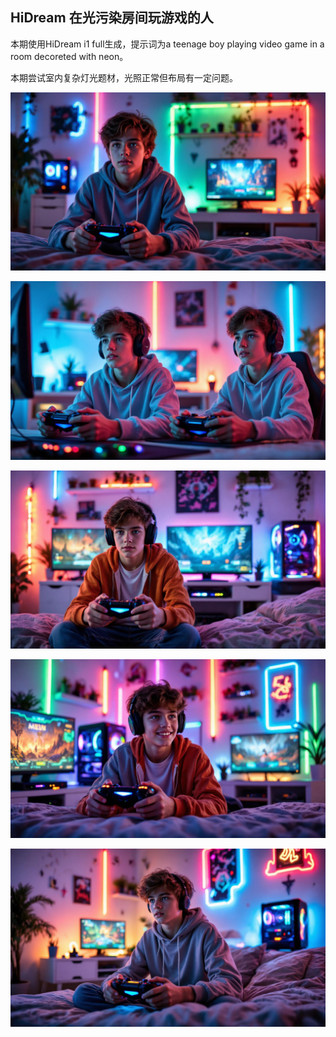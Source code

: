 ## HiDream 在光污染房间玩游戏的人

本期使用HiDream i1 full生成，提示词为a teenage boy playing video game in a room decoreted with neon。

本期尝试室内复杂灯光题材，光照正常但布局有一定问题。

![ComfyUI_00002_.jpg](https://github.com/Willian7004/media-blog/blob/main/files/202505/2025051902/ComfyUI_00002_.jpg?raw=true)

![ComfyUI_00003_.jpg](https://github.com/Willian7004/media-blog/blob/main/files/202505/2025051902/ComfyUI_00003_.jpg?raw=true)

![ComfyUI_00006_.jpg](https://github.com/Willian7004/media-blog/blob/main/files/202505/2025051902/ComfyUI_00006_.jpg?raw=true)

![ComfyUI_00009_.jpg](https://github.com/Willian7004/media-blog/blob/main/files/202505/2025051902/ComfyUI_00009_.jpg?raw=true)

![ComfyUI_00010_.jpg](https://github.com/Willian7004/media-blog/blob/main/files/202505/2025051902/ComfyUI_00010_.jpg?raw=true)